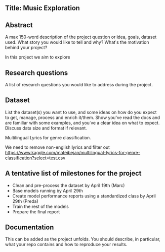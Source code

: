 ## Title: Music Exploration

## Abstract
A max 150-word description of the project question or idea, goals, dataset used. What story you would like to tell and why? What's the motivation behind your project?

In this project we aim to explore

## Research questions
A list of research questions you would like to address during the project. 

## Dataset
List the dataset(s) you want to use, and some ideas on how do you expect to get, manage, process and enrich it/them. Show you've read the docs and are familiar with some examples, and you've a clear idea on what to expect. Discuss data size and format if relevant.

Multilingual Lyrics for genre classification.

We need to remove non-english lyrics and filter out 
https://www.kaggle.com/mateibejan/multilingual-lyrics-for-genre-classification?select=test.csv

## A tentative list of milestones for the project

  - Clean and pre-process the dataset by April 19th (Marc)
  - Base models running by April 29th
  - Create model performance reports using a standardized class by April 29th (Preda)
  - Train the rest of the models
  - Prepare the final report

## Documentation
This can be added as the project unfolds. You should describe, in particular, what your repo contains and how to reproduce your results.
